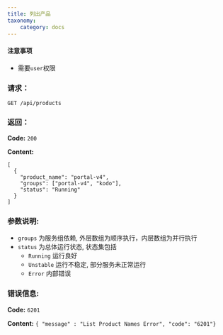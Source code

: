 ```yaml
---
title: 列出产品
taxonomy:
    category: docs
---
```


#### 注意事项

- 需要`user`权限

### 请求：

    GET /api/products

### 返回：

**Code:** `200`

**Content:**

```
[
  {
    "product_name": "portal-v4",
    "groups": ["portal-v4", "kodo"],
    "status": "Running"
  }
]
```

### 参数说明:

- `groups` 为服务组依赖, 外层数组为顺序执行，内层数组为并行执行
- `status` 为总体运行状态, 状态集包括 
  - `Running` 运行良好
  - `Unstable` 运行不稳定, 部分服务未正常运行
  - `Error` 内部错误

### 错误信息:

**Code:** `6201`

**Content:** `{ "message" : "List Product Names Error", "code": "6201"}`